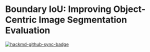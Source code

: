 # Boundary IoU: Improving Object-Centric Image Segmentation Evaluation

[![hackmd-github-sync-badge](https://hackmd.io/A5O_RwpIR1qLmH9RuBsTkQ/badge)](https://hackmd.io/A5O_RwpIR1qLmH9RuBsTkQ)

